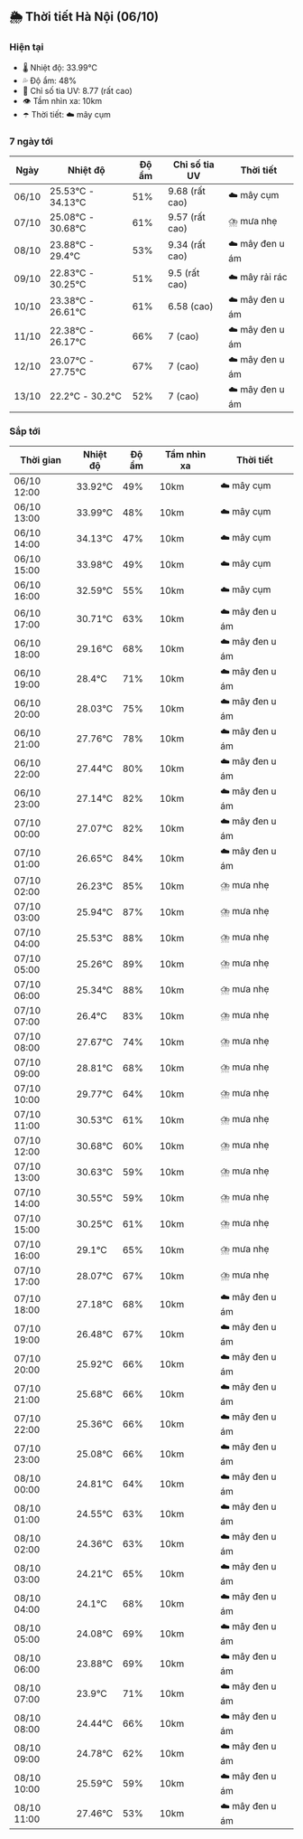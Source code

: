 ## 🌦️ Thời tiết Hà Nội (06/10)

### Hiện tại

- 🌡️ Nhiệt độ: 33.99℃
- 💦 Độ ẩm: 48%
- 🌟 Chỉ số tia UV: 8.77 (rất cao)
- 👁️ Tầm nhìn xa: 10km
- ☂️ Thời tiết: ☁️ mây cụm

### 7 ngày tới

| Ngày | Nhiệt độ | Độ ẩm | Chỉ số tia UV | Thời tiết |
| --- | --- | --- | --- | --- |
| 06/10 | 25.53℃ - 34.13℃ | 51% | 9.68 (rất cao) | ☁️ mây cụm |
| 07/10 | 25.08℃ - 30.68℃ | 61% | 9.57 (rất cao) | ⛈️ mưa nhẹ |
| 08/10 | 23.88℃ - 29.4℃ | 53% | 9.34 (rất cao) | ☁️ mây đen u ám |
| 09/10 | 22.83℃ - 30.25℃ | 51% | 9.5 (rất cao) | ☁️ mây rải rác |
| 10/10 | 23.38℃ - 26.61℃ | 61% | 6.58 (cao) | ☁️ mây đen u ám |
| 11/10 | 22.38℃ - 26.17℃ | 66% | 7 (cao) | ☁️ mây đen u ám |
| 12/10 | 23.07℃ - 27.75℃ | 67% | 7 (cao) | ☁️ mây đen u ám |
| 13/10 | 22.2℃ - 30.2℃ | 52% | 7 (cao) | ☁️ mây đen u ám |

### Sắp tới

| Thời gian | Nhiệt độ | Độ ẩm | Tầm nhìn xa | Thời tiết |
| --- | --- | --- | --- | --- |
| 06/10 12:00 | 33.92℃ | 49% | 10km | ☁️ mây cụm |
| 06/10 13:00 | 33.99℃ | 48% | 10km | ☁️ mây cụm |
| 06/10 14:00 | 34.13℃ | 47% | 10km | ☁️ mây cụm |
| 06/10 15:00 | 33.98℃ | 49% | 10km | ☁️ mây cụm |
| 06/10 16:00 | 32.59℃ | 55% | 10km | ☁️ mây cụm |
| 06/10 17:00 | 30.71℃ | 63% | 10km | ☁️ mây đen u ám |
| 06/10 18:00 | 29.16℃ | 68% | 10km | ☁️ mây đen u ám |
| 06/10 19:00 | 28.4℃ | 71% | 10km | ☁️ mây đen u ám |
| 06/10 20:00 | 28.03℃ | 75% | 10km | ☁️ mây đen u ám |
| 06/10 21:00 | 27.76℃ | 78% | 10km | ☁️ mây đen u ám |
| 06/10 22:00 | 27.44℃ | 80% | 10km | ☁️ mây đen u ám |
| 06/10 23:00 | 27.14℃ | 82% | 10km | ☁️ mây đen u ám |
| 07/10 00:00 | 27.07℃ | 82% | 10km | ☁️ mây đen u ám |
| 07/10 01:00 | 26.65℃ | 84% | 10km | ☁️ mây đen u ám |
| 07/10 02:00 | 26.23℃ | 85% | 10km | ⛈️ mưa nhẹ |
| 07/10 03:00 | 25.94℃ | 87% | 10km | ⛈️ mưa nhẹ |
| 07/10 04:00 | 25.53℃ | 88% | 10km | ⛈️ mưa nhẹ |
| 07/10 05:00 | 25.26℃ | 89% | 10km | ⛈️ mưa nhẹ |
| 07/10 06:00 | 25.34℃ | 88% | 10km | ⛈️ mưa nhẹ |
| 07/10 07:00 | 26.4℃ | 83% | 10km | ⛈️ mưa nhẹ |
| 07/10 08:00 | 27.67℃ | 74% | 10km | ⛈️ mưa nhẹ |
| 07/10 09:00 | 28.81℃ | 68% | 10km | ⛈️ mưa nhẹ |
| 07/10 10:00 | 29.77℃ | 64% | 10km | ⛈️ mưa nhẹ |
| 07/10 11:00 | 30.53℃ | 61% | 10km | ⛈️ mưa nhẹ |
| 07/10 12:00 | 30.68℃ | 60% | 10km | ⛈️ mưa nhẹ |
| 07/10 13:00 | 30.63℃ | 59% | 10km | ⛈️ mưa nhẹ |
| 07/10 14:00 | 30.55℃ | 59% | 10km | ⛈️ mưa nhẹ |
| 07/10 15:00 | 30.25℃ | 61% | 10km | ⛈️ mưa nhẹ |
| 07/10 16:00 | 29.1℃ | 65% | 10km | ⛈️ mưa nhẹ |
| 07/10 17:00 | 28.07℃ | 67% | 10km | ⛈️ mưa nhẹ |
| 07/10 18:00 | 27.18℃ | 68% | 10km | ☁️ mây đen u ám |
| 07/10 19:00 | 26.48℃ | 67% | 10km | ☁️ mây đen u ám |
| 07/10 20:00 | 25.92℃ | 66% | 10km | ☁️ mây đen u ám |
| 07/10 21:00 | 25.68℃ | 66% | 10km | ☁️ mây đen u ám |
| 07/10 22:00 | 25.36℃ | 66% | 10km | ☁️ mây đen u ám |
| 07/10 23:00 | 25.08℃ | 66% | 10km | ☁️ mây đen u ám |
| 08/10 00:00 | 24.81℃ | 64% | 10km | ☁️ mây đen u ám |
| 08/10 01:00 | 24.55℃ | 63% | 10km | ☁️ mây đen u ám |
| 08/10 02:00 | 24.36℃ | 63% | 10km | ☁️ mây đen u ám |
| 08/10 03:00 | 24.21℃ | 65% | 10km | ☁️ mây đen u ám |
| 08/10 04:00 | 24.1℃ | 68% | 10km | ☁️ mây đen u ám |
| 08/10 05:00 | 24.08℃ | 69% | 10km | ☁️ mây đen u ám |
| 08/10 06:00 | 23.88℃ | 69% | 10km | ☁️ mây đen u ám |
| 08/10 07:00 | 23.9℃ | 71% | 10km | ☁️ mây đen u ám |
| 08/10 08:00 | 24.44℃ | 66% | 10km | ☁️ mây đen u ám |
| 08/10 09:00 | 24.78℃ | 62% | 10km | ☁️ mây đen u ám |
| 08/10 10:00 | 25.59℃ | 59% | 10km | ☁️ mây đen u ám |
| 08/10 11:00 | 27.46℃ | 53% | 10km | ☁️ mây đen u ám |
